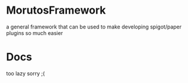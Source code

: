 # MorutosFramework
a general framework that can be used to make developing spigot/paper plugins so much easier

# Docs
too lazy sorry ;(

